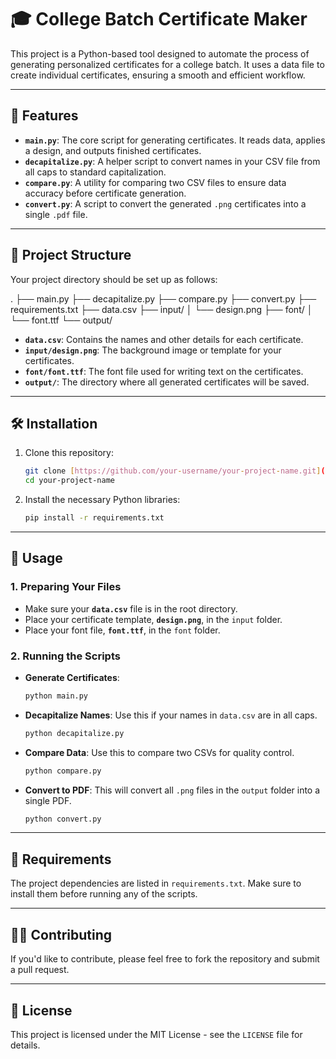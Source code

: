 # 🎓 College Batch Certificate Maker

This project is a Python-based tool designed to automate the process of generating personalized certificates for a college batch. It uses a data file to create individual certificates, ensuring a smooth and efficient workflow.

---

## 🚀 Features

* **`main.py`**: The core script for generating certificates. It reads data, applies a design, and outputs finished certificates.
* **`decapitalize.py`**: A helper script to convert names in your CSV file from all caps to standard capitalization.
* **`compare.py`**: A utility for comparing two CSV files to ensure data accuracy before certificate generation.
* **`convert.py`**: A script to convert the generated `.png` certificates into a single `.pdf` file.

---

## 📂 Project Structure

Your project directory should be set up as follows:

.
├── main.py
├── decapitalize.py
├── compare.py
├── convert.py
├── requirements.txt
├── data.csv
├── input/
│   └── design.png
├── font/
│   └── font.ttf
└── output/


* **`data.csv`**: Contains the names and other details for each certificate.
* **`input/design.png`**: The background image or template for your certificates.
* **`font/font.ttf`**: The font file used for writing text on the certificates.
* **`output/`**: The directory where all generated certificates will be saved.

---

## 🛠️ Installation

1.  Clone this repository:

    ```bash
    git clone [https://github.com/your-username/your-project-name.git](https://github.com/your-username/your-project-name.git)
    cd your-project-name
    ```

2.  Install the necessary Python libraries:

    ```bash
    pip install -r requirements.txt
    ```

---

## 🏃 Usage

### 1. Preparing Your Files

* Make sure your **`data.csv`** file is in the root directory.
* Place your certificate template, **`design.png`**, in the `input` folder.
* Place your font file, **`font.ttf`**, in the `font` folder.

### 2. Running the Scripts

* **Generate Certificates**:

    ```bash
    python main.py
    ```

* **Decapitalize Names**:
    Use this if your names in `data.csv` are in all caps.

    ```bash
    python decapitalize.py
    ```

* **Compare Data**:
    Use this to compare two CSVs for quality control.

    ```bash
    python compare.py
    ```

* **Convert to PDF**:
    This will convert all `.png` files in the `output` folder into a single PDF.

    ```bash
    python convert.py
    ```

---

## 📜 Requirements

The project dependencies are listed in `requirements.txt`. Make sure to install them before running any of the scripts.

---

## 👨‍💻 Contributing

If you'd like to contribute, please feel free to fork the repository and submit a pull request.

---

## 📄 License

This project is licensed under the MIT License - see the `LICENSE` file for details.